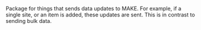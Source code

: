 Package for things that sends data updates to MAKE.
For example, if a single site, or an item is added,
these updates are sent. This is in contrast to sending
bulk data.
